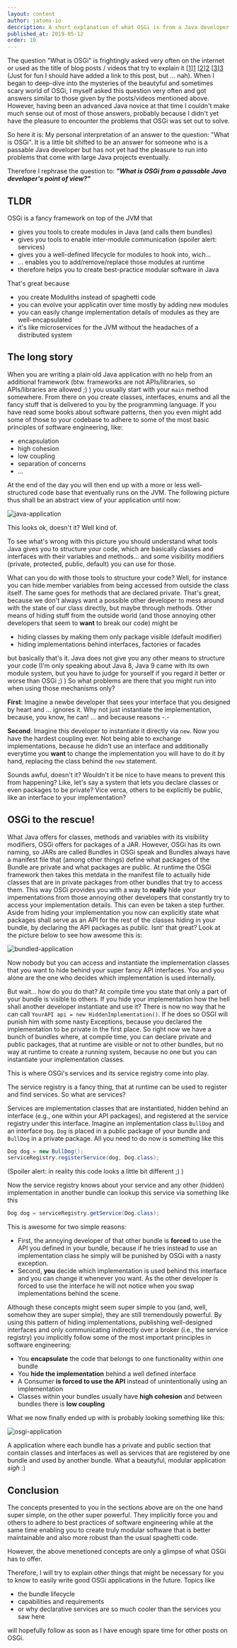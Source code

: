 ```yaml
---
layout: content
author: jatoms-io
description: A short explanation of what OSGi is from a Java developer's point of view.
published_at: 2019-05-12
order: 10
---
```


The question "What is OSGi" is frightingly asked very often on the internet or used as the title of blog posts / videos that try to explain it [[1]][1] [[2]][2] [[3]][3] (Just for fun I should have added a link to this post, but ... nah).
When I began to deep-dive into the mysteries of the beautyful and sometimes scary world of OSGi, I myself asked this question very often and got answers similar to those given by the posts/videos mentioned above.
However, having been an advanced Java novice at that time I couldn't make much sense out of most of those answers, probably because I didn't yet have the pleasure to encounter the problems that OSGi was set out to solve.

So here it is: My personal interpretation of an answer to the question: "What is OSGi". It is a little bit shifted to be an answer for someone who is a passable Java developer but has not yet had the pleasure to run into problems that come with large Java projects eventually.

Therefore I rephrase the question to: ***"What is OSGi from a passable Java developer's point of view?"***

## TLDR

OSGi is a fancy framework on top of the JVM that
* gives you tools to create modules in Java (and calls them bundles)
* gives you tools to enable inter-module communication (spoiler alert: services)
* gives you a well-defined lifecycle for modules to hook into, wich...
* ... enables you to add/remove/replace those modules at runtime
* therefore helps you to create best-practice modular software in Java

That's great because
* you create Moduliths instead of spaghetti code
* you can evolve your applicatin over time mostly by adding new modules
* you can easily change implementation details of modules as they are well-encapsulated
* it's like microservices for the JVM without the headaches of a distributed system

## The long story

When you are writing a plain old Java application with no help from an additional framework (btw. frameworks are not APIs/libraries, so APIs/libraries are allowed ;) ) you usually start with your `main` method somewhere.
From there on you create classes, interfaces, enums and all the fancy stuff that is delivered to you by the programming language. 
If you have read some books about software patterns, then you even might add some of those to your codebase to adhere to some of the most basic principles of software engineering, like:
* encapsulation
* high cohesion
* low coupling
* separation of concerns
* ...

At the end of the day you will then end up with a more or less well-structured code base that eventually runs on the JVM. 
The following picture thus shall be an abstract view of your application until now:

![java-application](images/java-application.png)

This looks ok, doesn't it? Well kind of. 

To see what's wrong with this picture you should understand what tools Java gives you to structure your code, which are basically classes and interfaces with their variables and methods... and some visibility modifiers (private, protected, public, default) you can use for those.

What can you do with those tools to structure your code?
Well, for instance you can hide member variables from being accessed from outside the class itself. 
The same goes for methods that are declared private. 
That's great, because we don't always want a possible other developer to mess around with the state of our class directly, but maybe through methods.
Other means of hiding stuff from the outside world (and those annoying other developers that seem to **want** to break our code) might be 
* hiding classes by making them only package visible (default modifier)
* hiding implementations behind interfaces, factories or facades

but basically that's it. 
Java does not give you any other means to structure your code (I'm only speaking about Java 8, Java 9 came with its own module system, but you have to judge for yourself if you regard it better or worse than OSGi ;) )
So what problems are there that you might run into when using those mechanisms only?

**First**: Imagine a newbe developer that sees your interface that you designed by heart and ... ignores it. Why not just instantiate the implementation, because, you know, he can! ... and because reasons -.-

**Second**: Imagine this developer to instantiate it directly via `new`. Now you have the hardest coupling ever.
Not being able to exchange implementations, because he didn't use an interface and additionally everytime you **want** to change the implementation you will have to do it by hand, replacing the class behind the `new` statement.

Sounds awful, doesn't it? Wouldn't it be nice to have means to prevent this from happening? 
Like, let's say a system that lets you declare classes or even packages to be private? 
Vice verca, others to be explicitly be public, like an interface to your implementation?

## OSGi to the rescue!

What Java offers for classes, methods and variables with its visibility modifiers, OSGi offers for packages of a JAR.
However, OSGi has its own naming, so JARs are called Bundles in OSGi speak and Bundles always have a manifest file that (among other things) define what packages of the Bundle are private and what packages are public.
At runtime the OSGi framework then takes this metdata in the manifest file to actually hide classes that are in private packages from other bundles that try to access them. 
This way OSGi provides you with a way to **really** hide your impementations from those annoying other developers that constantly try to access your implementation details. 
This can even be taken a step further. Aside from hiding your implementation you now can explicitly state what packages shall serve as an API for the rest of the classes hiding in your bundle, by declaring the API packages as public. 
Isnt' that great? Look at the picture below to see how awesome this is:

![bundled-application](images/bundled-application.png)

Now nobody but you can access and instantiate the implementation classes that you want to hide behind your super fancy API interfaces. 
You and you alone are the one who decides which implementation is used internally. 

But wait... how do you do that? At compile time you state that only a part of your bundle is visible to others. If you hide your implementation how the hell shall another developer instantiate and use it?
There is now no way that he can call `YourAPI api = new HiddenImplementation()`. If he does so OSGI will punish him with some nasty Exceptions, because you declared the implementation to be private in the first place.
So right now we have a bunch of bundles where, at compile time, you can declare private and public packages, that at runtime are visible or not to other bundles, but no way at runtime to create a running system, because no one but you can instantiate your implementation classes.

This is where OSGi's services and its service registry come into play.

The service registry is a fancy thing, that at runtime can be used to register and find services. 
So what are services?

Services are implementation classes that are instantiated, hidden behind an interface (e.g., one within your API packages), and registered at the service registry under this interface.
Imagine an implementation class `BullDog` and an interface `Dog`. `Dog` is placed in a public package of your bundle and `BullDog` in a private package. All you need to do now is something like this 

```java
Dog dog = new BullDog();
serviceRegistry.registerService(dog, Dog.class);
```

(Spoiler alert: in reality this code looks a little bit different ;) )

Now the service registry knows about your service and any other (hidden) implementation in another bundle can lookup this service via something like this 

```java 
Dog dog = serviceRegistry.getService(Dog.class);
```

This is awesome for two simple reasons: 
* First, the annoying developer of that other bundle is **forced** to use the API you defined in your bundle, because if he tries instead to use an implementation class he simply will be punished by OSGi with a nasty exception.
* Second, **you** decide which implementation is used behind this interface and you can change it whenever you want. As the other developer is forced to use the interface he will not notice when you swap implementations behind the scene.

Although these concepts might seem super simple to you (and, well, somehow they are super simple), they are still tremendously powerful. 
By using this pattern of hiding implementations, publishing well-designed interfaces and only communicating indirectly over a broker (i.e., the service registry) you implicitly follow some of the most important principles in software engineering:
* You **encapsulate** the code that belongs to one functionality within one bundle
* You **hide the implementation** behind a well defined interface
* A Consumer **is forced to use the API** instead of unintentionally using an implementation
* Classes within your bundles usually have **high cohesion** and between bundles there is **low coupling**

What we now finally ended up with is probably looking something like this:

![osgi-application](images/osgi-application.png)

A application where each bundle has a private and public section that contain classes and interfaces as well as services that are registered by one bundle and used by another bundle.
What a beautyful, modular application *sigh* :)


## Conclusion

The concepts presented to you in the sections above are on the one hand super simple, on the other super powerful.
They implicitly force you and others to adhere to best practices of software engineering while at the same time enabling you to create truly modular software that is better maintainable and also more robust than the usual spaghetti code.

However, the above menetioned concepts are only a glimpse of what OSGi has to offer.

Therefore, I will try to explain other things that might be necessary for you to know to easily write good OSGi applications in the future. Topics like

* the bundle lifecycle
* capabilities and requirements
* or why declarative services are so much cooler than the services you saw here

will hopefully follow as soon as I have enough spare time for other posts on OSGi.




[1]: https://www.quora.com/What-is-OSGi-and-its-purpose-in-simple-words
[2]: https://stackoverflow.com/questions/4578850/what-is-osgi-and-what-are-some-examples-of-its-use
[3]: https://vimeo.com/201054944